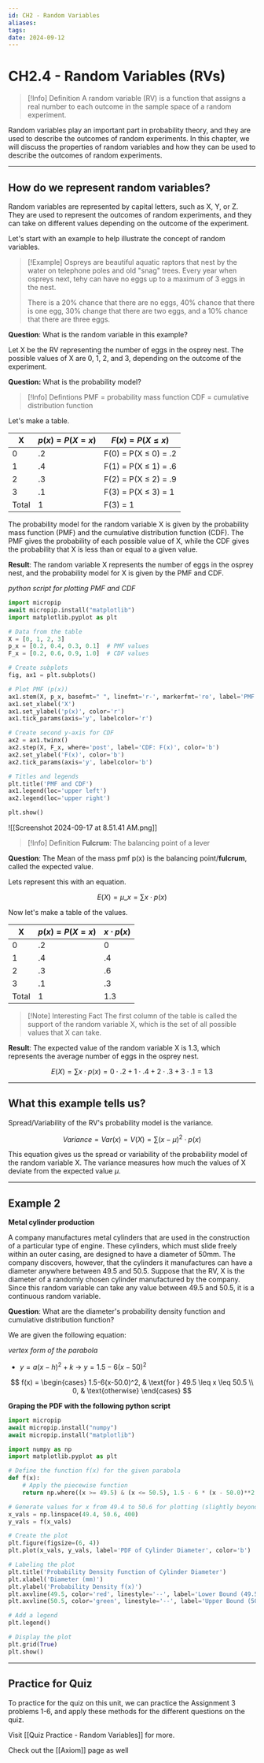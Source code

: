 ```yaml
---
id: CH2 - Random Variables
aliases: 
tags: 
date: 2024-09-12
---
```


# CH2.4 - Random Variables (RVs)

> [!Info] Definition
> A random variable (RV) is a function that assigns a real number to each outcome in the sample space of a random experiment.

Random variables play an important part in probability theory, and they are used to describe the outcomes of random experiments. In this chapter, we will discuss the properties of random variables and how they can be used to describe the outcomes of random experiments.

---

## How do we represent random variables?

Random variables are represented by capital letters, such as X, Y, or Z. They are used to represent the outcomes of random experiments, and they can take on different values depending on the outcome of the experiment.

Let's start with an example to help illustrate the concept of random variables.

> [!Example]
> Ospreys are beautiful aquatic raptors that nest by the water on telephone poles and old "snag" trees. Every year when ospreys next, tehy can have no eggs up to a maximum of 3 eggs in the nest.
>
> There is a 20% chance that there are no eggs, 40% chance that there is one egg, 30% change that there are two eggs, and a 10% chance that there are three eggs.

**Question**: What is the random variable in this example?

Let X be the RV representing the number of eggs in the osprey nest. The possible values of X are 0, 1, 2, and 3, depending on the outcome of the experiment.

**Question:** What is the probability model?

> [!Info] Defintions
> PMF = probability mass function
> CDF = cumulative distribution function

Let's make a table.

| X     | $p(x) = P(X=x)$ | $F(x) = P(X \leq x)$      |
| ----- | --------------- | ------------------------- |
| 0     | .2              | F(0) = P(X $\leq$ 0) = .2 |
| 1     | .4              | F(1) = P(X $\leq$ 1) = .6 |
| 2     | .3              | F(2) = P(X $\leq$ 2) = .9 |
| 3     | .1              | F(3) = P(X $\leq$ 3) = 1  |
| Total | 1               | F(3) = 1                  |

The probability model for the random variable X is given by the probability mass function (PMF) and the cumulative distribution function (CDF). The PMF gives the probability of each possible value of X, while the CDF gives the probability that X is less than or equal to a given value.

**Result**: The random variable X represents the number of eggs in the osprey nest, and the probability model for X is given by the PMF and CDF.

_python script for plotting PMF and CDF_

```python
import micropip
await micropip.install("matplotlib")
import matplotlib.pyplot as plt

# Data from the table
X = [0, 1, 2, 3]
p_x = [0.2, 0.4, 0.3, 0.1]  # PMF values
F_x = [0.2, 0.6, 0.9, 1.0]  # CDF values

# Create subplots
fig, ax1 = plt.subplots()

# Plot PMF (p(x))
ax1.stem(X, p_x, basefmt=" ", linefmt='r-', markerfmt='ro', label='PMF: p(x)', use_line_collection=True)
ax1.set_xlabel('X')
ax1.set_ylabel('p(x)', color='r')
ax1.tick_params(axis='y', labelcolor='r')

# Create second y-axis for CDF
ax2 = ax1.twinx()
ax2.step(X, F_x, where='post', label='CDF: F(x)', color='b')
ax2.set_ylabel('F(x)', color='b')
ax2.tick_params(axis='y', labelcolor='b')

# Titles and legends
plt.title('PMF and CDF')
ax1.legend(loc='upper left')
ax2.legend(loc='upper right')

plt.show()
```

![[Screenshot 2024-09-17 at 8.51.41 AM.png]]

> [!Info] Definition
> **Fulcrum**: The balancing point of a lever

**Question**: The Mean of the mass pmf p(x) is the balancing point/**fulcrum**, called the expected value.

Lets represent this with an equation.

$$ E(X) = \mu\_{x} = \sum x \cdot p(x) $$

Now let's make a table of the values.

| X     | $p(x) = P(X=x)$ | $x \cdot p(x)$ |
| ----- | --------------- | -------------- |
| 0     | .2              | 0              |
| 1     | .4              | .4             |
| 2     | .3              | .6             |
| 3     | .1              | .3             |
| Total | 1               | 1.3            |

> [!Note] Interesting Fact
> The first column of the table is called the support of the random variable X, which is the set of all possible values that X can take.

**Result**: The expected value of the random variable X is 1.3, which represents the average number of eggs in the osprey nest.

$$ E(X) = \sum x \cdot p(x) = 0 \cdot .2 + 1 \cdot .4 + 2 \cdot .3 + 3 \cdot .1 = 1.3 $$

---

## What this example tells us?

Spread/Variability of the RV's probability model is the variance.

$$ Variance = Var(x) = V(X) = \sum (x - \mu)^2 \cdot p(x) $$

This equation gives us the spread or variability of the probability model of the random variable X. The variance measures how much the values of X deviate from the expected value $\mu$.

---

## Example 2

**Metal cylinder production**

A company manufactures metal cylinders that are used in the construction of a particular type of engine. These cylinders, which must slide freely within an outer casing, are designed to have a diameter of 50mm. The company discovers, however, that the cylinders it manufactures can have a diameter anywhere between 49.5 and 50.5. Suppose that the RV, X is the diameter of a randomly chosen cylinder manufactured by the company. Since this random variable can take any value between 49.5 and 50.5, it is a continuous random variable.

**Question**: What are the diameter's probability density function and cumulative distribution function?

We are given the following equation:

_vertex form of the parabola_

- $y = a(x-h)^2 + k$ -> $y = 1.5 - 6(x-50)^2$

$$ f(x) = \begin{cases} 1.5-6(x-50.0)^2, & \text{for } 49.5 \leq x \leq 50.5 \\ 0, & \text{otherwise} \end{cases} $$

**Graping the PDF with the following python script**

```python
import micropip
await micropip.install("numpy")
await micropip.install("matplotlib")

import numpy as np
import matplotlib.pyplot as plt

# Define the function f(x) for the given parabola
def f(x):
    # Apply the piecewise function
    return np.where((x >= 49.5) & (x <= 50.5), 1.5 - 6 * (x - 50.0)**2, 0)

# Generate values for x from 49.4 to 50.6 for plotting (slightly beyond the range to show edges)
x_vals = np.linspace(49.4, 50.6, 400)
y_vals = f(x_vals)

# Create the plot
plt.figure(figsize=(6, 4))
plt.plot(x_vals, y_vals, label='PDF of Cylinder Diameter', color='b')

# Labeling the plot
plt.title('Probability Density Function of Cylinder Diameter')
plt.xlabel('Diameter (mm)')
plt.ylabel('Probability Density f(x)')
plt.axvline(49.5, color='red', linestyle='--', label='Lower Bound (49.5 mm)')
plt.axvline(50.5, color='green', linestyle='--', label='Upper Bound (50.5 mm)')

# Add a legend
plt.legend()

# Display the plot
plt.grid(True)
plt.show()
```

---

## Practice for Quiz

To practice for the quiz on this unit, we can practice the Assignment 3 problems 1-6, and apply these methods for the different questions on the quiz.

Visit [[Quiz Practice - Random Variables]] for more.

Check out the [[Axiom]] page as well